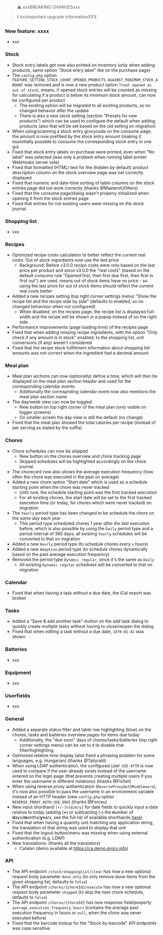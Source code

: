 > ⚠️ xxxBREAKING CHANGESxxx

> ❗ xxxImportant upgrade informationXXX

### New feature: xxxx

- xxx

### Stock

- Stock entry labels get now also printed on inventory (only when adding products, same option "Stock entry label" like on the purchase page)
- The `config.php` option `FEATURE_SETTING_STOCK_COUNT_OPENED_PRODUCTS_AGAINST_MINIMUM_STOCK_AMOUNT` was removed and is now a new product option `Treat opened as out of stock`, means, if opened stock entries will be counted as missing for calculating if a product is below its minimum stock amount, can now be configured per product
  - The existing option will be migrated to all existing products, so no changed behavior after the update
  - There is also a new stock setting (section "Presets for new products") which can be used to configure the default when adding products (also that will be set based on the old setting on migration)
- When using/scanning a stock entry grocycode on the consume page, the amount is now prefilled by the stock entry amount (making it essentially possible to consume the corresponding stock entry in one go)
- Fixed that stock entry labels on purchase were printed, even when "No label" was selected (was only a problem when running label printer WebHooks server side)
- Fixed that formatted (HTML) text for the (hidden by default) product description column on the stock overview page was not correctly displayed
- Fixed that numeric and date-time sorting of table columns on the stock entries page did not work correctly (thanks @MasterofJOKers)
- Fixed that the consume page/dialog wasn't properly initialized when opening it from the stock entries page
- Fixed that entries for not existing users were missing on the stock journal

### Shopping list

- xxx

### Recipes

- Optimized recipe costs calculation to better reflect the current real costs: Out of stock ingredients now use the last price
  - Background: Before v3.0.0 recipe costs were only based on the last price per product and since v3.0.0 the "real costs" (based on the default consume rule "Opened first, then first due first, then first in first out") are used, means out of stock items have no price - so using the last price for out of stock items should reflect the current real costs better
- Added a new recipes setting (top right corner settings menu) "Show the recipe list and the recipe side by side" (defaults to enabled, so no changed behaviour when not configured)
  - When disabled, on the recipes page, the recipe list is displayed full-width and the recipe will be shown in a popup instead of on the right side
- Performance improvements (page loading time) of the recipes page
- Fixed that when adding missing recipe ingredients, with the option "Only check if any amount is in stock" enabled, to the shopping list, unit conversions (if any) weren't considered
- Fixed that the recipe stock fulfillment information about shopping list amounts was not correct when the ingredient had a decimal amount

### Meal plan

- Meal plan sections can now (optionally) define a time, which will then be displayed on the meal plan section header and used for the corresponding calendar events
  - Additionally the correspnding calendar event now also mentions the meal plan section name
- The day/week view can now be toggled
  - New button on top right corner of the meal plan (only visible on bigger screens)
  - On smaller screen the day view is still the default (no change)
- Fixed that the meal plan showed the total calories per recipe (instead of per serving as stated by the suffix)

### Chores

- Chore schedules can now be skipped
  - New button on the chores overview and chore tracking page
  - Skipped schedules will be highlighted accordingly on the chore journal
- The chorecard now also shows the average execution frequency (how often the chore was executed in the past on average)
- Added a new chore option "Start date" which is used as a schedule starting point when the chore was never tracked
  - Until now, the schedule starting point was the first tracked execution
  - For all existing chores, the start date will be set to the first tracked execution time (or today, for chores which were never tracked) on migration
- The `Yearly` period type has been changed to be schedule the chore on the _same day_ each year
  - This period type scheduled chores 1 year _after the last execution_ before, which is also possible by using the `Daily` period type and a period interval of 365 days; all existing `Yearly` schedules will be converted to that on migration
- Added a new `Hourly` period type (to schedule chores every `x` hours)
- Added a new `Adaptive` period type (to schedule chores dynamically based on the past average execution frequency)
- Removed the period type `Dynamic regular`, since it's the same as `Daily`
  - All existing `Dynamic regular` schedules will be converted to that on migration

### Calendar

- Fixed that when having a task without a due date, the iCal export was broken

### Tasks

- Added a "Save & add another task"-button on the add task dialog to quickly create multiple tasks without having to close/reopen the dialog
- Fixed that when editing a task without a due date, `1970-01-01` was shown

### Batteries

- xxx

### Equipment

- xxx

### Userfields

- xxx

### General

- Added a separate status filter and table row highlighting (blue) on the chores, tasks and batteries overview pages for items due today
  - Additionally, the "due soon" days of chores/tasks/batteries (top right corner settings menu) can be set to `0` to disable that filter/highlighting
- Optimized relative time display (also fixed a phrasing problem for some languages, e.g. Hungarian) (thanks @Tallyrald)
- When using LDAP authentication, the configured `LDAP_UID_ATTR` is now used to compare if the user already exists instead of the username entered on the login page (that prevents creating multiple users if you enter the username in different notations) (thanks @FloSet)
- When using reverse proxy authentication (`ReverseProxyAuthMiddleware`), it's now also possible to pass the username in an environment variable instead of an HTTP header (new `config.php` option `REVERSE_PROXY_AUTH_USE_ENV`) (thanks @Forceu)
- New input shorthand `[+/-]n[d/m/y]` for date fields to quickly input a date relative to today (adding (**+**) or subtracting (**-**) the **n**umber of **d**ays/**m**onths/**y**ears, see the full list of available shorthands [here](https://github.com/grocy/grocy#input-shorthands-for-date-fields))
- Fixed that when having a quantity unit matching any application string, the translation of that string was used to display that unit
- Fixed that the logout button/menu was missing when using external authentication (e.g. LDAP)
- New translations: (thanks all the translators)
  - Catalan (demo available at https://ca.demo.grocy.info)

### API

- The API endpoint `/stock/shoppinglist/clear` has now a new optional request body parameter `done_only` (to only remove done items from the given shopping list, defaults to `false`)
- The API endpoint `/chores/{choreId}/execute` has now a new optional request body parameter `skipped` (to skip the next chore schedule, defaults to `false`)
- The API endpoint `/chores/{choreId}` has new response field/property `average_execution_frequency_hours` (contains the average past execution frequency in hours or `null`, when the chore was never executed before)
- Fixed that the barcode lookup for the "Stock by-barcode" API endpoints was case sensitive
